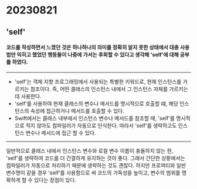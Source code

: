 # 20230821
## 'self'
#### 코드를 작성하면서 느꼈던 것은 하나하나의 의미를 정확히 알지 못한 상태에서 대충 사용법만 익히고 했었던 행동들이 나중에 가서는 후회할 수 있다고 생각해 'self'에 대해 공부를 하였다.
----
- 'self'는 객체 지향 프로그래밍에서 사용되는 특별한 키워드로, 현재 인스턴스를 가르키는 참조이다. 즉, 어떤 클래스의 인스턴스 내에서 그 인스턴스 자체를 가르키는 데 사용한다.
- 'self'를 사용하여 현재 클래스의 변수나 메서드를 명시적으로 호출할 떄, 해당 인스턴스의 속성에 접근하거나 메서드를 호출할 수 있다.
- Swift에서는 클래스 내부에서 인스턴스 변수나 메서드를 참조할 때, 'self'를 명시적으로 적지 않아도 컴파일러가 자동으로 인식한다. 따라서 'self'를 생략하고도 인스턴스 변수나 메서드에 접근 할 수 있다.
---
일반적으로 클래스 내에서 인스턴스 변수와 로컬 변수 이름이 충돌하지 않는 한, 'self'를 생략하여 코드를 더 간결하게 유지하는 것이 좋다. 그래서 간단한 상황에서는 컴파일러가 자동으로 처리하기 때문에 생략하는 것도 괜찮다. 하지만 프로퍼티와 일반 변수명이 같을 경우 'self'를 사용함으로 써 코드의 가독성을 높이고, 변수의 범위를 명확하게 할 수 있다는 장점이 있다. 
